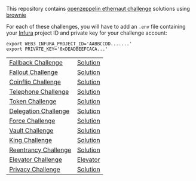 This repository contains [openzeppelin ethernaut challenge](https://ethernaut.openzeppelin.com/) solutions using [brownie](https://eth-brownie.readthedocs.io)

For each of these challenges, you will have to add an `.env` file containing your [Infura](https://infura.io/) project ID and private key for your challenge account:
```shell
export WEB3_INFURA_PROJECT_ID='AABBCCDD.......'
export PRIVATE_KEY='0xDEADBEEFCACA...'
```

|   |   |
|---|---|
| [Fallback Challenge](https://ethernaut.openzeppelin.com/level/0x9CB391dbcD447E645D6Cb55dE6ca23164130D008) | [Solution](01-fallback/fallback/README-fr.md)|
| [Fallout Challenge](https://ethernaut.openzeppelin.com/level/0x5732B2F88cbd19B6f01E3a96e9f0D90B917281E5) | [Solution](02-fallout/fallout/README-fr.md) |
| [Coinflip Challenge](https://ethernaut.openzeppelin.com/level/0x4dF32584890A0026e56f7535d0f2C6486753624f) | [Solution](03-coinflip/coinflip/README-fr.md) |
| [Telephone Challenge](https://ethernaut.openzeppelin.com/level/0x0b6F6CE4BCfB70525A31454292017F640C10c768) | [Solution](04-telephone/telephone/README-fr.md) |
| [Token Challenge](https://ethernaut.openzeppelin.com/level/0x63bE8347A617476CA461649897238A31835a32CE) | [Solution](05-token/token/README-fr.md) |
| [Delegation Challenge](https://ethernaut.openzeppelin.com/level/0x9451961b7Aea1Df57bc20CC68D72f662241b5493) | [Solution](06-delegation/delegation/README-fr.md) |
| [Force Challenge](https://ethernaut.openzeppelin.com/level/0x22699e6AdD7159C3C385bf4d7e1C647ddB3a99ea) | [Solution](07-force/force/README-fr.md) |
| [Vault Challenge](https://ethernaut.openzeppelin.com/level/0xf94b476063B6379A3c8b6C836efB8B3e10eDe188) | [Solution](08-vault/vault/README-fr.md) |
| [King Challenge](https://ethernaut.openzeppelin.com/level/0x43BA674B4fbb8B157b7441C2187bCdD2cdF84FD5) | [Solution](09-king/king/README-fr.md) |
| [Reentrancy Challenge](https://ethernaut.openzeppelin.com/level/0xe6BA07257a9321e755184FB2F995e0600E78c16D) | [Solution](10-reentrancy/reentrancy/README-fr.md) |
| [Elevator Challenge](https://ethernaut.openzeppelin.com/level/0x11343d543778213221516D004ED82C45C3c8788B) | [Elevator](11-elevator/elevator/README-fr.md) |
| [Privacy Challenge](https://ethernaut.openzeppelin.com/level/0x11343d543778213221516D004ED82C45C3c8788B) | [Solution](12-privacy/privacy/README-fr.md) |



